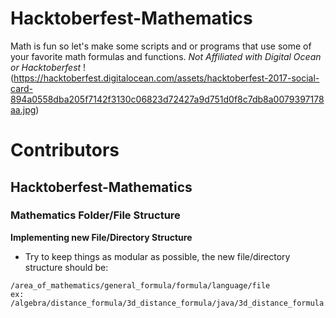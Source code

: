# Hacktoberfest-Mathematics
Math is fun so let's make some scripts and or programs that use some of your favorite math formulas and functions.
*Not Affiliated with Digital Ocean or Hacktoberfest*
!(https://hacktoberfest.digitalocean.com/assets/hacktoberfest-2017-social-card-894a0558dba205f7142f3130c06823d72427a9d751d0f8c7db8a0079397178aa.jpg)

# Contributors
## Hacktoberfest-Mathematics
### Mathematics Folder/File Structure
**Implementing new File/Directory Structure**
* Try to keep things as modular as possible, the new file/directory structure should be: 
```
/area_of_mathematics/general_formula/formula/language/file
ex: /algebra/distance_formula/3d_distance_formula/java/3d_distance_formula.java
```

